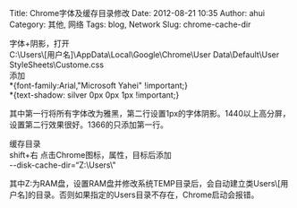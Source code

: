 Title: Chrome字体及缓存目录修改
Date: 2012-08-21 10:35
Author: ahui
Category: 其他, 网络
Tags: blog, Network
Slug: chrome-cache-dir

字体+阴影，打开  
C:\\Users\\[用户名]\\AppData\\Local\\Google\\Chrome\\User
Data\\Default\\User StyleSheets\\Custome.css  
添加  
\*{font-family:Arial,"Microsoft Yahei" !important;}  
\*{text-shadow: silver 0px 0px 1px !important;}

其中第一行将所有字体改为雅黑，第二行设置1px的字体阴影。1440以上高分屏，设置第二行效果很好。1366的只添加第一行。

缓存目录  
shift+右 点击Chrome图标，属性，目标后添加  
--disk-cache-dir=“Z:\\Users\\"

其中Z:为RAM盘，设置RAM盘并修改系统TEMP目录后，会自动建立类Users\\[用户名]的目录。否则如果指定的Users目录不存在，Chrome启动会报错。
